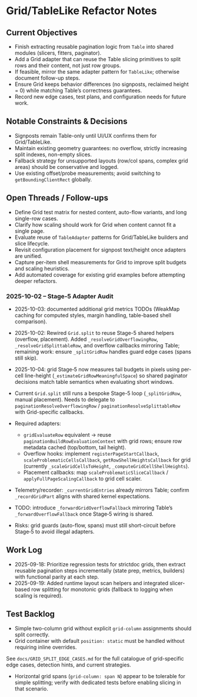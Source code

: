 # Grid/TableLike Refactor Notes

## Current Objectives
- Finish extracting reusable pagination logic from `Table` into shared modules (slicers, fitters, paginator).
- Add a Grid adapter that can reuse the Table slicing primitives to split rows and their content, not just row groups.
- If feasible, mirror the same adapter pattern for `TableLike`; otherwise document follow-up steps.
- Ensure Grid keeps behavior differences (no signposts, reclaimed height = 0) while matching Table’s correctness guarantees.
- Record new edge cases, test plans, and configuration needs for future work.

## Notable Constraints & Decisions
- Signposts remain Table-only until UI/UX confirms them for Grid/TableLike.
- Maintain existing geometry guarantees: no overflow, strictly increasing split indexes, non-empty slices.
- Fallback strategy for unsupported layouts (row/col spans, complex grid areas) should be conservative and logged.
- Use existing offset/probe measurements; avoid switching to `getBoundingClientRect` globally.

## Open Threads / Follow-ups
- Define Grid test matrix for nested content, auto-flow variants, and long single-row cases.
- Clarify how scaling should work for Grid when content cannot fit a single page.
- Evaluate reuse of `TableAdapter` patterns for Grid/TableLike builders and slice lifecycle.
- Revisit configuration placement for signpost text/height once adapters are unified.
- Capture per-item shell measurements for Grid to improve split budgets and scaling heuristics.
- Add automated coverage for existing grid examples before attempting deeper refactors.

### 2025-10-02 – Stage‑5 Adapter Audit
- 2025-10-03: documented additional grid metrics TODOs (WeakMap caching for computed styles, margin handling, table-based shell comparison).

- 2025-10-02: Rewired `Grid.split` to reuse Stage-5 shared helpers (overflow, placement). Added `_resolveGridOverflowingRow`, `_resolveGridSplittableRow`, and overflow callbacks mirroring Table; remaining work: ensure `_splitGridRow` handles guard edge cases (spans still skip).
- 2025-10-04: grid Stage‑5 now measures tail budgets in pixels using per-cell line-height (`_estimateGridRowMeaningfulSpace`) so shared paginator decisions match table semantics when evaluating short windows.
- Current `Grid.split` still runs a bespoke Stage-5 loop (`_splitGridRow`, manual placement). Needs to delegate to `paginationResolveOverflowingRow` / `paginationResolveSplittableRow` with Grid-specific callbacks.
- Required adapters:
  - `gridEvaluateRow` equivalent → reuse `paginationBuildRowEvaluationContext` with grid rows; ensure row metadata cached (top/bottom, tail height).
  - Overflow hooks: implement `registerPageStartCallback`, `scaleProblematicCellsCallback`, `getRowShellHeightsCallback` for grid (currently `_scaleGridCellsToHeight`, `_computeGridCellShellHeights`).
  - Placement callbacks: map `scaleProblematicSliceCallback` / `applyFullPageScalingCallback` to grid cell scaler.
- Telemetry/recorder: `_currentGridEntries` already mirrors Table; confirm `_recordGridPart` aligns with shared kernel expectations.
- TODO: introduce `_forwardGridOverflowFallback` mirroring Table’s `_forwardOverflowFallback` once Stage‑5 wiring is shared.
- Risks: grid guards (auto-flow, spans) must still short-circuit before Stage‑5 to avoid illegal adapters.

## Work Log
- 2025-09-18: Prioritize regression tests for strictdoc grids, then extract reusable pagination steps incrementally (state prep, metrics, builders) with functional parity at each step.
- 2025-09-19: Added runtime layout scan helpers and integrated slicer-based row splitting for monotonic grids (fallback to logging when scaling is required).

## Test Backlog
- Simple two-column grid without explicit `grid-column` assignments should split correctly.
- Grid container with default `position: static` must be handled without requiring inline overrides.

See `docs/GRID_SPLIT_EDGE_CASES.md` for the full catalogue of grid-specific edge cases, detection hints, and current strategies.
- Horizontal grid spans (`grid-column: span N`) appear to be tolerable for simple splitting; verify with dedicated tests before enabling slicing in that scenario.
